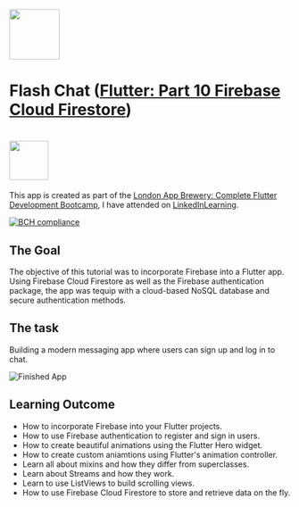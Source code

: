 <img src="https://external-content.duckduckgo.com/iu/?u=https%3A%2F%2Fupload.wikimedia.org%2Fwikipedia%2Fcommons%2F1%2F17%2FGoogle-flutter-logo.png&f=1&nofb=1" height="90">

# Flash Chat ([Flutter: Part 10 Firebase Cloud Firestore](https://www.appbrewery.co/p/flutter-development-bootcamp-with-dart))
# <a href="https://www.linkedin.com/learning/flutter-part-10-firebase-cloud-firestore/"><img src="https://www1.villanova.edu/content/villanova/provost/careers/plan/tips/linkedinlearning/_jcr_content/pagecontent/image.img.png/1596742874705." height="70"/></a>

This app is created as part of the [London App Brewery: Complete Flutter Development Bootcamp](https://www.appbrewery.co/p/flutter-development-bootcamp-with-dart), I have attended on [LinkedInLearning](https://www.linkedin.com/learning/flutter-part-10-firebase-cloud-firestore/).

[![BCH compliance](https://bettercodehub.com/edge/badge/devasworski/Flutter-Flash_Chat?branch=master)](https://bettercodehub.com/)

## The Goal

The objective of this tutorial was to incorporate Firebase into a Flutter app. Using Firebase Cloud Firestore as well as the Firebase authentication package, the app was tequip with a cloud-based NoSQL database and secure authentication methods. 


## The task

Building a modern messaging app where users can sign up and log in to chat.

![Finished App](https://github.com/londonappbrewery/Images/blob/master/flash_chat_flutter_demo.gif)

## Learning Outcome

- How to incorporate Firebase into your Flutter projects.
- How to use Firebase authentication to register and sign in users.
- How to create beautiful animations using the Flutter Hero widget.
- How to create custom aniamtions using Flutter's animation controller. 
- Learn all about mixins and how they differ from superclasses.
- Learn about Streams and how they work.
- Learn to use ListViews to build scrolling views.
- How to use Firebase Cloud Firestore to store and retrieve data on the fly.


